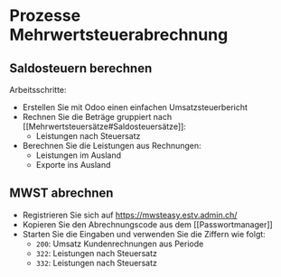 # Prozesse Mehrwertsteuerabrechnung

## Saldosteuern berechnen

Arbeitsschritte:
* Erstellen Sie mit Odoo einen einfachen Umsatzsteuerbericht
* Rechnen Sie die Beträge gruppiert nach [[Mehrwertsteuersätze#Saldosteuersätze]]:
	* Leistungen nach Steuersatz 
* Berechnen Sie die Leistungen aus Rechnungen:
	* Leistungen im Ausland
	* Exporte ins Ausland

## MWST abrechnen

* Registrieren Sie sich auf <https://mwsteasy.estv.admin.ch/>
* Kopieren Sie den Abrechnungscode aus dem [[Passwortmanager]]
* Starten Sie die Eingaben und verwenden Sie die Ziffern wie folgt:
	* `200`: Umsatz Kundenrechnungen aus Periode
	* `322`: Leistungen nach Steuersatz
	* `332`: Leistungen nach Steuersatz